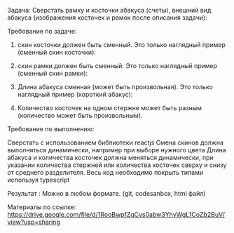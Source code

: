 Задача:
Сверстать рамку и косточки абакуса (счеты), внешний вид абакуса (изображения косточек и рамок после описания задачи):




Требование по задаче:
1) скин косточки должен быть сменный.
Это только наглядный пример (сменный скин косточки):


2) скин рамки должен быть сменный.
Это только наглядный пример (сменный скин рамки):

3) Длина абакуса сменная (может быть произвольная).
Это только наглядный пример (короткий абакус):


4) Количество косточек на одном стержне может быть разным (количество  может быть произвольным).

Требование по выполнению:

Сверстать с использованием библиотеки reactjs
Смена скинов должна выполняться динамически, например при выборе нужного цвета
Длина абакуса и количества косточек должна меняться динамически, при указании количества стержней или количества косточек сверху и снизу от среднего разделителя.
Весь код необходимо покрыть типами используя typescript

Результат :
	Можно в любом формате. (git, codesanbox, html файл)

Материалы по ссылке: https://drive.google.com/file/d/1RooBwpfZqCvs0abw3YhyWgL1CoZb2BuV/view?usp=sharing

